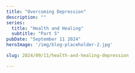 ```yaml
---
title: "Overcoming Depression"
description: ""
series:
  title: "Health and Healing"
  subtitle: "Part 5"
pubDate: "September 11 2024"
heroImage: '/img/blog-placeholder-2.jpg'

slug: 2024/09/11/health-and-healing-depression

---
```

